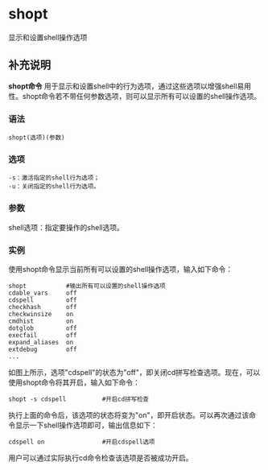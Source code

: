 # shopt

显示和设置shell操作选项

## 补充说明

**shopt命令** 用于显示和设置shell中的行为选项，通过这些选项以增强shell易用性。shopt命令若不带任何参数选项，则可以显示所有可以设置的shell操作选项。

### 语法

```text
shopt(选项)(参数)
```

### 选项

```text
-s：激活指定的shell行为选项；
-u：关闭指定的shell行为选项。
```

### 参数

shell选项：指定要操作的shell选项。

### 实例

使用shopt命令显示当前所有可以设置的shell操作选项，输入如下命令：

```text
shopt           #输出所有可以设置的shell操作选项
cdable_vars     off
cdspell         off
checkhash       off
checkwinsize    on
cmdhist         on
dotglob         off
execfail        off
expand_aliases  on
extdebug        off
...
```

如图上所示，选项"cdspell"的状态为"off"，即关闭cd拼写检查选项。现在，可以使用shopt命令将其开启，输入如下命令：

```text
shopt -s cdspell          #开启cd拼写检查
```

执行上面的命令后，该选项的状态将变为"on"，即开启状态。可以再次通过该命令显示一下shell操作选项即可，输出信息如下：

```text
cdspell on                #开启cdspell选项
```

用户可以通过实际执行cd命令检查该选项是否被成功开启。

